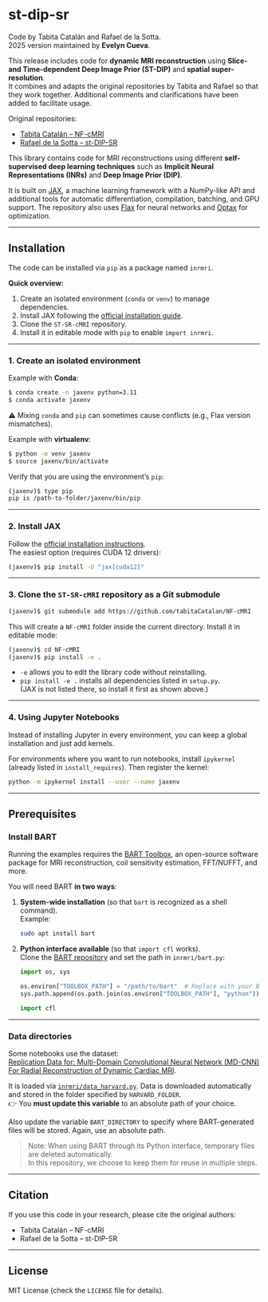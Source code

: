 # st-dip-sr

Code by Tabita Catalán and Rafael de la Sotta.  
2025 version maintained by **Evelyn Cueva**.

This release includes code for **dynamic MRI reconstruction** using **Slice- and Time-dependent Deep Image Prior (ST-DIP)** and **spatial super-resolution**.  
It combines and adapts the original repositories by Tabita and Rafael so that they work together. Additional comments and clarifications have been added to facilitate usage.

Original repositories:  
- [Tabita Catalán – NF-cMRI](https://github.com/tabitaCatalan/NF-cMRI)  
- [Rafael de la Sotta – st-DIP-SR](https://github.com/rafadelasotta/NF-cMRI/tree/st-DIP)

This library contains code for MRI reconstructions using different **self-supervised deep learning techniques** such as **Implicit Neural Representations (INRs)** and **Deep Image Prior (DIP)**.  

It is built on [JAX](https://jax.readthedocs.io/en/latest/index.html), a machine learning framework with a NumPy-like API and additional tools for automatic differentiation, compilation, batching, and GPU support. The repository also uses [Flax](https://flax.readthedocs.io/en/latest/) for neural networks and [Optax](https://optax.readthedocs.io/en/latest/) for optimization.

---

## Installation

The code can be installed via `pip` as a package named `inrmri`.

**Quick overview:**

1. Create an isolated environment (`conda` or `venv`) to manage dependencies.  
2. Install JAX following the [official installation guide](https://jax.readthedocs.io/en/latest/installation.html).  
3. Clone the `ST-SR-cMRI` repository.  
4. Install it in editable mode with `pip` to enable `import inrmri`.

---

### 1. Create an isolated environment

Example with **Conda**:

```bash
$ conda create -n jaxenv python=3.11
$ conda activate jaxenv
```

⚠️ Mixing `conda` and `pip` can sometimes cause conflicts (e.g., Flax version mismatches).

Example with **virtualenv**:

```bash
$ python -m venv jaxenv
$ source jaxenv/bin/activate
```

Verify that you are using the environment’s `pip`:

```bash
(jaxenv)$ type pip
pip is /path-to-folder/jaxenv/bin/pip
```

---

### 2. Install JAX

Follow the [official installation instructions](https://jax.readthedocs.io/en/latest/installation.html).  
The easiest option (requires CUDA 12 drivers):

```bash
(jaxenv)$ pip install -U "jax[cuda12]"
```

---

### 3. Clone the `ST-SR-cMRI` repository as a Git submodule

```bash
(jaxenv)$ git submodule add https://github.com/tabitaCatalan/NF-cMRI
```

This will create a `NF-cMRI` folder inside the current directory. Install it in editable mode:

```bash
(jaxenv)$ cd NF-cMRI
(jaxenv)$ pip install -e .
```

- `-e` allows you to edit the library code without reinstalling.  
- `pip install -e .` installs all dependencies listed in `setup.py`.  
  (JAX is not listed there, so install it first as shown above.)

---

### 4. Using Jupyter Notebooks

Instead of installing Jupyter in every environment, you can keep a global installation and just add kernels.  

For environments where you want to run notebooks, install `ipykernel` (already listed in `install_requires`). Then register the kernel:

```bash
python -m ipykernel install --user --name jaxenv
```

---

## Prerequisites

### Install BART

Running the examples requires the [BART Toolbox](https://mrirecon.github.io/bart/), an open-source software package for MRI reconstruction, coil sensitivity estimation, FFT/NUFFT, and more.

You will need BART **in two ways**:

1. **System-wide installation** (so that `bart` is recognized as a shell command).  
   Example:  
   ```bash
   sudo apt install bart
   ```

2. **Python interface available** (so that `import cfl` works).  
   Clone the [BART repository](https://github.com/mrirecon/bart/tree/master) and set the path in `inrmri/bart.py`:

   ```python
   import os, sys

   os.environ["TOOLBOX_PATH"] = "/path/to/bart"  # Replace with your BART repo path
   sys.path.append(os.path.join(os.environ["TOOLBOX_PATH"], "python"))

   import cfl
   ```

---

### Data directories

Some notebooks use the dataset:  
[Replication Data for: Multi-Domain Convolutional Neural Network (MD-CNN) For Radial Reconstruction of Dynamic Cardiac MRI](https://dataverse.harvard.edu/dataset.xhtml?persistentId=doi%3A10.7910%2FDVN%2FCI3WB6&version=2.0).

It is loaded via [`inrmri/data_harvard.py`](inrmri/data_harvard.py). Data is downloaded automatically and stored in the folder specified by `HARVARD_FOLDER`.  
👉 You **must update this variable** to an absolute path of your choice.

Also update the variable `BART_DIRECTORY` to specify where BART-generated files will be stored. Again, use an absolute path.

> Note: When using BART through its Python interface, temporary files are deleted automatically.  
> In this repository, we choose to keep them for reuse in multiple steps.

---

## Citation

If you use this code in your research, please cite the original authors:  
- Tabita Catalán – NF-cMRI  
- Rafael de la Sotta – st-DIP-SR

---

## License

MIT License (check the `LICENSE` file for details).
